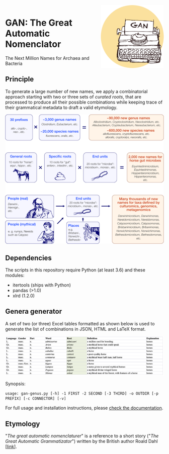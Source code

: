 <img alt="seqfu logo" align="right" width="200" height="200" src="https://raw.githubusercontent.com/telatin/gan/master/docs/gan_logo.png">

# GAN: The Great Automatic Nomenclator
The Next Million Names for Archaea and Bacteria


## Principle

To generate a large number of new names, we apply a combinatorial approach starting with two or three sets of _curated roots_, that are processed to produce all their possible combinations while keeping trace of their grammatical metadata to draft a valid etymology.

![Gan flowchart](docs/gan_concept_wiki.png)

## Dependencies

The scripts in this repository require Python (at least 3.6) and these modules:
* itertools (ships with Python)
* pandas (>1.0)
* xlrd (1.2.0)

## Genera generator

A set of two (or three) Excel tables formatted as shown below is used to generate the list of combinations in JSON, HTML and LaTeX format.

![Excel input format](docs/input_table.png)

Synopsis:

```
usage: gan-genus.py [-h] -1 FIRST -2 SECOND [-3 THIRD] -o OUTDIR [-p PREFIX] [-c CONNECTOR] [-v]
```

For full usage and installation instructions, please [check the documentation](docs/documentation.md).

## Etymology

"*The great automatic nomenclaturer*" is a reference to a short story ("_The Great Automatic Grammatizator_") 
written by the British author Roald Dahl [[link](https://en.wikipedia.org/wiki/The_Great_Automatic_Grammatizator)].

